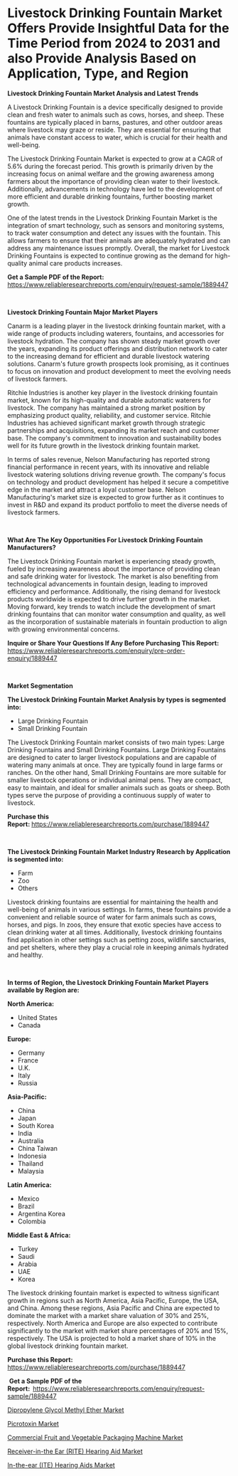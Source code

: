 <p><h1>Livestock Drinking Fountain Market Offers Provide Insightful Data for the Time Period from 2024 to 2031 and also Provide Analysis Based on Application, Type, and Region</h1></p><p><strong>Livestock Drinking Fountain Market Analysis and Latest Trends</strong></p>
<p><p>A Livestock Drinking Fountain is a device specifically designed to provide clean and fresh water to animals such as cows, horses, and sheep. These fountains are typically placed in barns, pastures, and other outdoor areas where livestock may graze or reside. They are essential for ensuring that animals have constant access to water, which is crucial for their health and well-being.</p><p>The Livestock Drinking Fountain Market is expected to grow at a CAGR of 5.6% during the forecast period. This growth is primarily driven by the increasing focus on animal welfare and the growing awareness among farmers about the importance of providing clean water to their livestock. Additionally, advancements in technology have led to the development of more efficient and durable drinking fountains, further boosting market growth.</p><p>One of the latest trends in the Livestock Drinking Fountain Market is the integration of smart technology, such as sensors and monitoring systems, to track water consumption and detect any issues with the fountain. This allows farmers to ensure that their animals are adequately hydrated and can address any maintenance issues promptly. Overall, the market for Livestock Drinking Fountains is expected to continue growing as the demand for high-quality animal care products increases.</p></p>
<p><strong>Get a Sample PDF of the Report:&nbsp;</strong> <a href="https://www.reliableresearchreports.com/enquiry/request-sample/1889447">https://www.reliableresearchreports.com/enquiry/request-sample/1889447</a></p>
<p>&nbsp;</p>
<p><strong>Livestock Drinking Fountain Major Market Players</strong></p>
<p><p>Canarm is a leading player in the livestock drinking fountain market, with a wide range of products including waterers, fountains, and accessories for livestock hydration. The company has shown steady market growth over the years, expanding its product offerings and distribution network to cater to the increasing demand for efficient and durable livestock watering solutions. Canarm's future growth prospects look promising, as it continues to focus on innovation and product development to meet the evolving needs of livestock farmers.</p><p>Ritchie Industries is another key player in the livestock drinking fountain market, known for its high-quality and durable automatic waterers for livestock. The company has maintained a strong market position by emphasizing product quality, reliability, and customer service. Ritchie Industries has achieved significant market growth through strategic partnerships and acquisitions, expanding its market reach and customer base. The company's commitment to innovation and sustainability bodes well for its future growth in the livestock drinking fountain market.</p><p>In terms of sales revenue, Nelson Manufacturing has reported strong financial performance in recent years, with its innovative and reliable livestock watering solutions driving revenue growth. The company's focus on technology and product development has helped it secure a competitive edge in the market and attract a loyal customer base. Nelson Manufacturing's market size is expected to grow further as it continues to invest in R&D and expand its product portfolio to meet the diverse needs of livestock farmers.</p></p>
<p>&nbsp;</p>
<p><strong>What Are The Key Opportunities For Livestock Drinking Fountain Manufacturers?</strong></p>
<p><p>The Livestock Drinking Fountain market is experiencing steady growth, fueled by increasing awareness about the importance of providing clean and safe drinking water for livestock. The market is also benefiting from technological advancements in fountain design, leading to improved efficiency and performance. Additionally, the rising demand for livestock products worldwide is expected to drive further growth in the market. Moving forward, key trends to watch include the development of smart drinking fountains that can monitor water consumption and quality, as well as the incorporation of sustainable materials in fountain production to align with growing environmental concerns.</p></p>
<p><strong>Inquire or Share Your Questions If Any Before Purchasing This Report:</strong> <a href="https://www.reliableresearchreports.com/enquiry/pre-order-enquiry/1889447">https://www.reliableresearchreports.com/enquiry/pre-order-enquiry/1889447</a></p>
<p>&nbsp;</p>
<p><strong>Market Segmentation</strong></p>
<p><strong>The Livestock Drinking Fountain Market Analysis by types is segmented into:</strong></p>
<p><ul><li>Large Drinking Fountain</li><li>Small Drinking Fountain</li></ul></p>
<p><p>The Livestock Drinking Fountain market consists of two main types: Large Drinking Fountains and Small Drinking Fountains. Large Drinking Fountains are designed to cater to larger livestock populations and are capable of watering many animals at once. They are typically found in large farms or ranches. On the other hand, Small Drinking Fountains are more suitable for smaller livestock operations or individual animal pens. They are compact, easy to maintain, and ideal for smaller animals such as goats or sheep. Both types serve the purpose of providing a continuous supply of water to livestock.</p></p>
<p><strong>Purchase this Report:&nbsp;</strong><a href="https://www.reliableresearchreports.com/purchase/1889447">https://www.reliableresearchreports.com/purchase/1889447</a></p>
<p>&nbsp;</p>
<p><strong>The Livestock Drinking Fountain Market Industry Research by Application is segmented into:</strong></p>
<p><ul><li>Farm</li><li>Zoo</li><li>Others</li></ul></p>
<p><p>Livestock drinking fountains are essential for maintaining the health and well-being of animals in various settings. In farms, these fountains provide a convenient and reliable source of water for farm animals such as cows, horses, and pigs. In zoos, they ensure that exotic species have access to clean drinking water at all times. Additionally, livestock drinking fountains find application in other settings such as petting zoos, wildlife sanctuaries, and pet shelters, where they play a crucial role in keeping animals hydrated and healthy.</p></p>
<p>&nbsp;</p>
<p><strong>In terms of Region, the Livestock Drinking Fountain Market Players available by Region are:</strong></p>
<p>
    <p> <strong> North America: </strong>
        <ul>
            <li>United States</li>
            <li>Canada</li>
        </ul>
        </p> 
    <p> <strong> Europe: </strong>
        <ul>
            <li>Germany</li>
            <li>France</li>
            <li>U.K.</li>
            <li>Italy</li>
            <li>Russia</li>
        </ul>
        </p> 
    <p> <strong> Asia-Pacific: </strong>
        <ul>
            <li>China</li>
            <li>Japan</li>
            <li>South Korea</li>
            <li>India</li>
            <li>Australia</li>
            <li>China Taiwan</li>
            <li>Indonesia</li>
            <li>Thailand</li>
            <li>Malaysia</li>
        </ul>
        </p> 
    <p> <strong> Latin America: </strong>
        <ul>
            <li>Mexico</li>
            <li>Brazil</li>
            <li>Argentina Korea</li>
            <li>Colombia</li>
        </ul>
        </p> 
    <p> <strong> Middle East & Africa: </strong>
        <ul>
            <li>Turkey</li>
            <li>Saudi</li>
            <li>Arabia</li>
            <li>UAE</li>
            <li>Korea</li>
        </ul>
    </p>
    </p>
<p><p>The livestock drinking fountain market is expected to witness significant growth in regions such as North America, Asia Pacific, Europe, the USA, and China. Among these regions, Asia Pacific and China are expected to dominate the market with a market share valuation of 30% and 25%, respectively. North America and Europe are also expected to contribute significantly to the market with market share percentages of 20% and 15%, respectively. The USA is projected to hold a market share of 10% in the global livestock drinking fountain market.</p></p>
<p><strong>Purchase this Report: </strong><a href="https://www.reliableresearchreports.com/purchase/1889447">https://www.reliableresearchreports.com/purchase/1889447</a></p>
<p>&nbsp;<strong>Get a Sample PDF of the Report:&nbsp;&nbsp;</strong><a href="https://www.reliableresearchreports.com/enquiry/request-sample/1889447">https://www.reliableresearchreports.com/enquiry/request-sample/1889447</a></p>
<p><strong></strong></p>
<p><p><a href="https://view.publitas.com/reportprime-1/dipropylene-glycol-methyl-ether-market-provides-a-comprehensive-analysis-including-a-macro-overview-of-the-market-as-well-as-micro-details-such-as-market-size-and-competitive-landscape/">Dipropylene Glycol Methyl Ether Market</a></p><p><a href="https://view.publitas.com/reportprime-1/picrotoxin-market-analysis-and-market-size-global-industry-overview-market-segmentation-and-forecast-2024-to-2031/">Picrotoxin Market</a></p><p><a href="https://github.com/globismark/Market-Research-Report-List-2/blob/main/commercial-fruit-and-vegetable-packaging-machine-market.md">Commercial Fruit and Vegetable Packaging Machine Market</a></p><p><a href="https://metal-farmhouse-e95.notion.site/Receiver-in-the-Ear-RITE-Hearing-Aid-Market-Size-and-Growth-Market-Segmentation-Regional-and-Cou-3d660b39334742b1b5610e976cef6144">Receiver-in-the Ear (RITE) Hearing Aid Market</a></p><p><a href="https://circular-yam-9b9.notion.site/In-the-ear-ITE-Hearing-Aids-Market-Centers-on-Aspects-such-as-Market-Growth-Market-Share-Market--ab937b71ffeb4a9d88307a953a3bf325">In-the-ear (ITE) Hearing Aids Market</a></p></p>